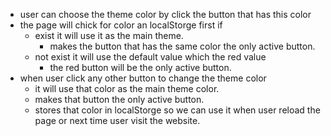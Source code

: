 - user can choose the theme color by click the button that has this color
- the page will chick for color an localStorge first if
  - exist it will use it as the main theme.
    - makes the button that has the same color the only active button.
  - not exist it will use the default value which the red value
    - the red button will be the only active button.
- when user click any other button to change the theme color
  - it will use that color as the main theme color.
  - makes that button the only active button.
  - stores that color in localStorge so we can use it when user reload the page or next time user visit the website.
